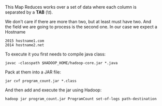 This Map Reduces works over a set of data where each column is separated by a **TAB** (\t).

We don't care if there are more than two, but at least must have two. And the field we are going to process is the second one. In our case we expect a Hostname

```
2015 hostname1.com
2014 hostname2.net
```

To execute it you first needs to compile java class:

`javac -classpath $HADOOP_HOME/hadoop-core.jar *.java`

Pack at them into a JAR file:

`jar cvf program_count.jar *.class`

And then add and execute the jar using Hadoop:

`hadoop jar program_count.jar ProgramCount set-of-logs path-destination`

